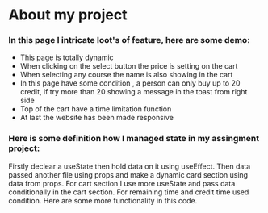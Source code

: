 # About my project

### In this page I intricate loot's of feature, here are some demo:

- This page is totally dynamic
- When clicking on the select button the price is setting on the cart
- When selecting any course the name is also showing in the cart
- In this page have some condition , a person can only buy up to 20 credit, if
  try more than 20 showing a message in the toast from right side
- Top of the cart have a time limitation function
- At last the website has been made responsive

### Here is some definition how I managed state in my assingment project:

Firstly declear a useState then hold data on it using useEffect. Then data
passed another file using props and make a dynamic card section using data from
props. For cart section I use more useState and pass data conditionally in the
cart section. For remaining time and credit time used condition. Here are some
more functionality in this code.
